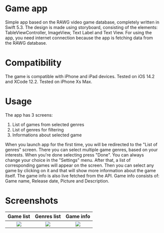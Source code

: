 # Game app
Simple app based on the RAWG video game database, completely written in Swift 5.3.
The design is made using storyboard, consisting of the elements: TableViewController, ImageView,
Text Label and Text View.
For using the app, you need internet connection because the app is fetching data from the RAWG database.

# Compatibility
The game is compatible with iPhone and iPad devices.
Tested on iOS 14.2 and XCode 12.2.
Tested on iPhone Xs Max.

# Usage
The app has 3 screens:
1. List of games from selected genres
2. List of genres for filtering
3. Informations about selected game

When you launch app for the first time, you will be redirected to the "List of genres" screen.
There you can select multiple game genres, based on your interests. When you're done selecting press "Done".
You can always change your choice in the "Settings" menu.
After that, a list of corresponding games will appear on the screen. Then you can select any game by clicking on it and that will show more information about the game itself. The game info is also live fetched from the API.
Game info consists of: Game name, Release date, Picture and Description.

# Screenshots
Game list                  |Genres list                |Game info  
:-------------------------:|:-------------------------:|:------------------------------:
![](https://i.imgur.com/tT0HGVX.png)  |  ![](https://i.imgur.com/TXXRGkl.png) |  ![](https://i.imgur.com/4D39KlS.png)
  
